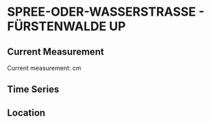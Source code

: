 # SPREE-ODER-WASSERSTRASSE - FÜRSTENWALDE UP

## Current Measurement

Current measurement: <Value topic="rivers/pegel-online/SOW/FÜRSTENWALDE_UP/measurementValue"/> cm

## Time Series

<TimeSeries topic="rivers/pegel-online/SOW/FÜRSTENWALDE_UP/measurementValue" period="week" />

## Location

<WorldMap>
  <Marker lat="52.35413198425426" lon="14.065136843229512" labelTopic="rivers/pegel-online/SOW/FÜRSTENWALDE_UP" />
</WorldMap>
